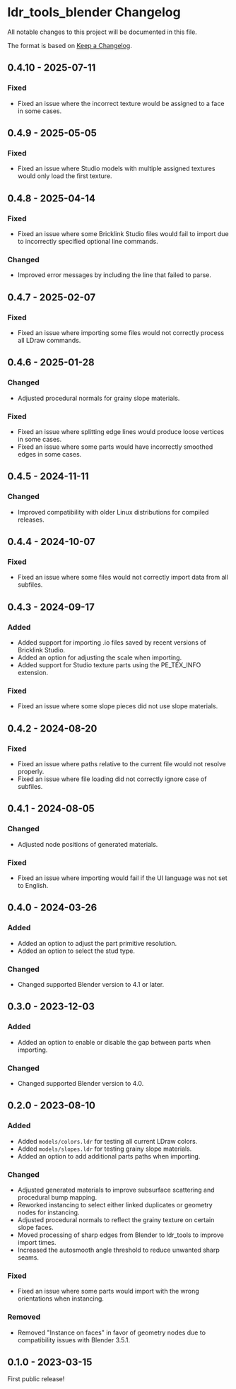 # ldr_tools_blender Changelog
All notable changes to this project will be documented in this file.

The format is based on [Keep a Changelog](https://keepachangelog.com/en/1.0.0/).

## 0.4.10 - 2025-07-11
### Fixed
* Fixed an issue where the incorrect texture would be assigned to a face in some cases.

## 0.4.9 - 2025-05-05
### Fixed
* Fixed an issue where Studio models with multiple assigned textures would only load the first texture.

## 0.4.8 - 2025-04-14
### Fixed
* Fixed an issue where some Bricklink Studio files would fail to import due to incorrectly specified optional line commands.

### Changed
* Improved error messages by including the line that failed to parse.

## 0.4.7 - 2025-02-07
### Fixed
* Fixed an issue where importing some files would not correctly process all LDraw commands.

## 0.4.6 - 2025-01-28
### Changed
* Adjusted procedural normals for grainy slope materials.

### Fixed
* Fixed an issue where splitting edge lines would produce loose vertices in some cases.
* Fixed an issue where some parts would have incorrectly smoothed edges in some cases.

## 0.4.5 - 2024-11-11
### Changed
* Improved compatibility with older Linux distributions for compiled releases.

## 0.4.4 - 2024-10-07
### Fixed
* Fixed an issue where some files would not correctly import data from all subfiles.

## 0.4.3 - 2024-09-17
### Added
* Added support for importing .io files saved by recent versions of Bricklink Studio.
* Added an option for adjusting the scale when importing.
* Added support for Studio texture parts using the PE_TEX_INFO extension.

### Fixed
* Fixed an issue where some slope pieces did not use slope materials.

## 0.4.2 - 2024-08-20
### Fixed
* Fixed an issue where paths relative to the current file would not resolve properly.
* Fixed an issue where file loading did not correctly ignore case of subfiles.

## 0.4.1 - 2024-08-05
### Changed
* Adjusted node positions of generated materials.

### Fixed
* Fixed an issue where importing would fail if the UI language was not set to English.

## 0.4.0 - 2024-03-26
### Added
* Added an option to adjust the part primitive resolution.
* Added an option to select the stud type.

### Changed
* Changed supported Blender version to 4.1 or later.

## 0.3.0 - 2023-12-03
### Added
* Added an option to enable or disable the gap between parts when importing.

### Changed
* Changed supported Blender version to 4.0.

## 0.2.0 - 2023-08-10
### Added
* Added `models/colors.ldr` for testing all current LDraw colors.
* Added `models/slopes.ldr` for testing grainy slope materials.
* Added an option to add additional parts paths when importing.

### Changed
* Adjusted generated materials to improve subsurface scattering and procedural bump mapping.
* Reworked instancing to select either linked duplicates or geometry nodes for instancing.
* Adjusted procedural normals to reflect the grainy texture on certain slope faces.
* Moved processing of sharp edges from Blender to ldr_tools to improve import times.
* Increased the autosmooth angle threshold to reduce unwanted sharp seams.

### Fixed
* Fixed an issue where some parts would import with the wrong orientations when instancing.

### Removed
* Removed "Instance on faces" in favor of geometry nodes due to compatibility issues with Blender 3.5.1.

## 0.1.0 - 2023-03-15
First public release!